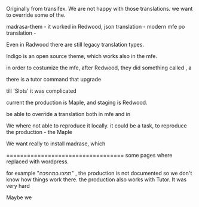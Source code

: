 Originally from transifex.
We are not happy with those translations.
we want to override some of the.

madrasa-them - it worked in Redwood,
json translation - modern mfe
po translation - 

Even in Radwood there are still legacy translation types.

Indigo is an open source theme, which works also in the mfe.

in order to costumize the mfe, after Redwood, 
they did something called , a 

there is a tutor command that upgrade 

till 'Slots' it was complicated

current the production is Maple, and staging is Redwood.

be able to override a translation both in mfe and in 

We where not able to reproduce it locally.
it could be a task, to reproduce the production  - the Maple

We want really to install madrase, which 

==================================
some pages where replaced with wordpress.

for example "תמכו במהפכה" , the production is not documented 
so we don't know how things work there.
the production also works with Tutor.
It was very hard 

Maybe we 
